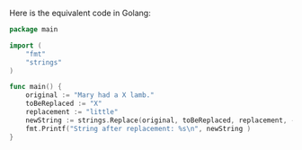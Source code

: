 Here is the equivalent code in Golang:

```Go
package main

import (
	"fmt"
	"strings"
)

func main() {
	original := "Mary had a X lamb." 
	toBeReplaced := "X" 
	replacement := "little" 
	newString := strings.Replace(original, toBeReplaced, replacement, -1)
	fmt.Printf("String after replacement: %s\n", newString )
}
```
